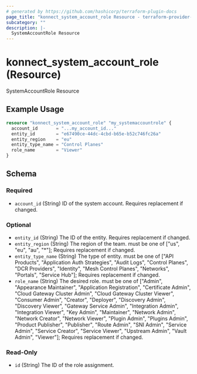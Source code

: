 ```yaml
---
# generated by https://github.com/hashicorp/terraform-plugin-docs
page_title: "konnect_system_account_role Resource - terraform-provider-konnect"
subcategory: ""
description: |-
  SystemAccountRole Resource
---
```


# konnect_system_account_role (Resource)

SystemAccountRole Resource

## Example Usage

```terraform
resource "konnect_system_account_role" "my_systemaccountrole" {
  account_id       = "...my_account_id..."
  entity_id        = "e67490ce-44dc-4cbd-b65e-b52c746fc26a"
  entity_region    = "eu"
  entity_type_name = "Control Planes"
  role_name        = "Viewer"
}
```

<!-- schema generated by tfplugindocs -->
## Schema

### Required

- `account_id` (String) ID of the system account. Requires replacement if changed.

### Optional

- `entity_id` (String) The ID of the entity. Requires replacement if changed.
- `entity_region` (String) The region of the team. must be one of ["us", "eu", "au", "*"]; Requires replacement if changed.
- `entity_type_name` (String) The type of entity. must be one of ["API Products", "Application Auth Strategies", "Audit Logs", "Control Planes", "DCR Providers", "Identity", "Mesh Control Planes", "Networks", "Portals", "Service Hub"]; Requires replacement if changed.
- `role_name` (String) The desired role. must be one of ["Admin", "Appearance Maintainer", "Application Registration", "Certificate Admin", "Cloud Gateway Cluster Admin", "Cloud Gateway Cluster Viewer", "Consumer Admin", "Creator", "Deployer", "Discovery Admin", "Discovery Viewer", "Gateway Service Admin", "Integration Admin", "Integration Viewer", "Key Admin", "Maintainer", "Network Admin", "Network Creator", "Network Viewer", "Plugin Admin", "Plugins Admin", "Product Publisher", "Publisher", "Route Admin", "SNI Admin", "Service Admin", "Service Creator", "Service Viewer", "Upstream Admin", "Vault Admin", "Viewer"]; Requires replacement if changed.

### Read-Only

- `id` (String) The ID of the role assignment.
